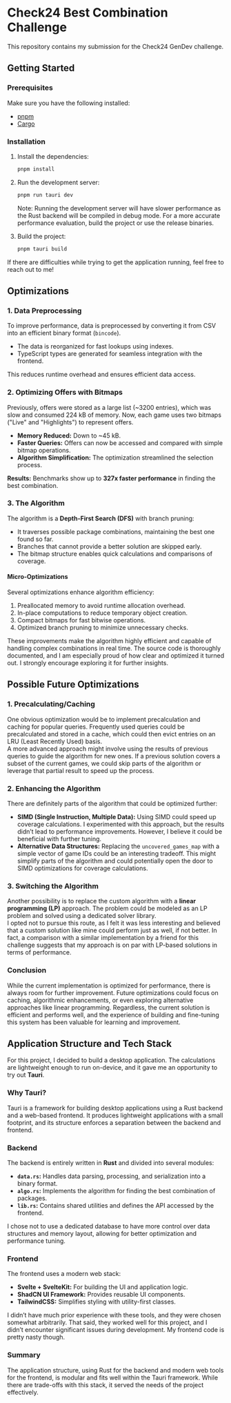 # Check24 Best Combination Challenge

This repository contains my submission for the Check24 GenDev challenge.

## Getting Started

### Prerequisites

Make sure you have the following installed:

- [pnpm](https://pnpm.io/)
- [Cargo](https://doc.rust-lang.org/cargo/)

### Installation

1. Install the dependencies:
    ```bash
    pnpm install
    ```

2. Run the development server:
    ```bash
    pnpm run tauri dev
    ```
    Note: Running the development server will have slower performance as the Rust backend will be compiled in debug mode. For a more accurate performance evaluation, build the project or use the release binaries.

3. Build the project:
    ```bash
    pnpm tauri build
    ```

If there are difficulties while trying to get the application running, feel free to reach out to me!

## Optimizations

### 1. Data Preprocessing  
To improve performance, data is preprocessed by converting it from CSV into an efficient binary format (`bincode`).  
- The data is reorganized for fast lookups using indexes.  
- TypeScript types are generated for seamless integration with the frontend.  

This reduces runtime overhead and ensures efficient data access.  

### 2. Optimizing Offers with Bitmaps  
Previously, offers were stored as a large list (~3200 entries), which was slow and consumed 224 kB of memory. Now, each game uses two bitmaps ("Live" and "Highlights") to represent offers.  
- **Memory Reduced:** Down to ~45 kB.  
- **Faster Queries:** Offers can now be accessed and compared with simple bitmap operations.  
- **Algorithm Simplification:** The optimization streamlined the selection process.  

**Results:** Benchmarks show up to **327x faster performance** in finding the best combination.  

### 3. The Algorithm  
The algorithm is a **Depth-First Search (DFS)** with branch pruning:  
- It traverses possible package combinations, maintaining the best one found so far.  
- Branches that cannot provide a better solution are skipped early.  
- The bitmap structure enables quick calculations and comparisons of coverage.  

#### Micro-Optimizations  
Several optimizations enhance algorithm efficiency:  
1. Preallocated memory to avoid runtime allocation overhead.  
2. In-place computations to reduce temporary object creation.  
3. Compact bitmaps for fast bitwise operations.  
4. Optimized branch pruning to minimize unnecessary checks.  

These improvements make the algorithm highly efficient and capable of handling complex combinations in real time. The source code is thoroughly documented, and I am especially proud of how clear and optimized it turned out. I strongly encourage exploring it for further insights.

## Possible Future Optimizations  

### 1. Precalculating/Caching  
One obvious optimization would be to implement precalculation and caching for popular queries. Frequently used queries could be precalculated and stored in a cache, which could then evict entries on an LRU (Least Recently Used) basis.  
A more advanced approach might involve using the results of previous queries to guide the algorithm for new ones. If a previous solution covers a subset of the current games, we could skip parts of the algorithm or leverage that partial result to speed up the process.  

### 2. Enhancing the Algorithm  
There are definitely parts of the algorithm that could be optimized further:  
- **SIMD (Single Instruction, Multiple Data):** Using SIMD could speed up coverage calculations. I experimented with this approach, but the results didn’t lead to performance improvements. However, I believe it could be beneficial with further tuning.  
- **Alternative Data Structures:** Replacing the `uncovered_games_map` with a simple vector of game IDs could be an interesting tradeoff. This might simplify parts of the algorithm and could potentially open the door to SIMD optimizations for coverage calculations.  

### 3. Switching the Algorithm  
Another possibility is to replace the custom algorithm with a **linear programming (LP)** approach. The problem could be modeled as an LP problem and solved using a dedicated solver library.  
I opted not to pursue this route, as I felt it was less interesting and believed that a custom solution like mine could perform just as well, if not better. In fact, a comparison with a similar implementation by a friend for this challenge suggests that my approach is on par with LP-based solutions in terms of performance.  

### Conclusion  
While the current implementation is optimized for performance, there is always room for further improvement. Future optimizations could focus on caching, algorithmic enhancements, or even exploring alternative approaches like linear programming. Regardless, the current solution is efficient and performs well, and the experience of building and fine-tuning this system has been valuable for learning and improvement.

## Application Structure and Tech Stack  

For this project, I decided to build a desktop application. The calculations are lightweight enough to run on-device, and it gave me an opportunity to try out **Tauri**.  

### Why Tauri?  
Tauri is a framework for building desktop applications using a Rust backend and a web-based frontend. It produces lightweight applications with a small footprint, and its structure enforces a separation between the backend and frontend.  

### Backend  
The backend is entirely written in **Rust** and divided into several modules:  
- **`data.rs`:** Handles data parsing, processing, and serialization into a binary format.  
- **`algo.rs`:** Implements the algorithm for finding the best combination of packages.  
- **`lib.rs`:** Contains shared utilities and defines the API accessed by the frontend.  

I chose not to use a dedicated database to have more control over data structures and memory layout, allowing for better optimization and performance tuning.  

### Frontend  
The frontend uses a modern web stack:  
- **Svelte + SvelteKit:** For building the UI and application logic.  
- **ShadCN UI Framework:** Provides reusable UI components.  
- **TailwindCSS:** Simplifies styling with utility-first classes.  

I didn’t have much prior experience with these tools, and they were chosen somewhat arbitrarily. That said, they worked well for this project, and I didn’t encounter significant issues during development. My frontend code is pretty nasty though.

### Summary  
The application structure, using Rust for the backend and modern web tools for the frontend, is modular and fits well within the Tauri framework. While there are trade-offs with this stack, it served the needs of the project effectively.  
